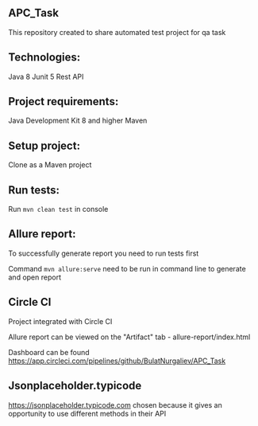 ## APC_Task
This repository created to share automated test project for qa task

## Technologies:
Java 8
Junit 5
Rest API

## Project requirements:
Java Development Kit 8 and higher
Maven

## Setup project:
Clone as a Maven project

## Run tests:
Run `mvn clean test` in console

## Allure report:
To successfully generate report you need to run tests first

Command `mvn allure:serve` need to be run in command line to generate and open report

## Circle CI
Project integrated with Circle CI

Allure report can be viewed on the "Artifact" tab - allure-report/index.html

Dashboard can be found https://app.circleci.com/pipelines/github/BulatNurgaliev/APC_Task

## Jsonplaceholder.typicode
https://jsonplaceholder.typicode.com chosen because it gives an opportunity to use different methods in their API
